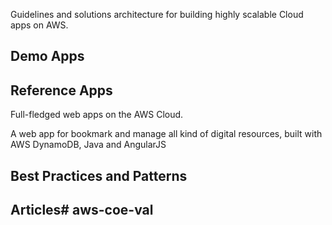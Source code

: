 Guidelines and solutions architecture for building highly scalable Cloud apps on AWS.

## Demo Apps


## Reference Apps
Full-fledged web apps on the AWS Cloud.

A web app for bookmark and manage all kind of digital resources, built with AWS DynamoDB, Java and AngularJS


## Best Practices and Patterns


## Articles# aws-coe-val
